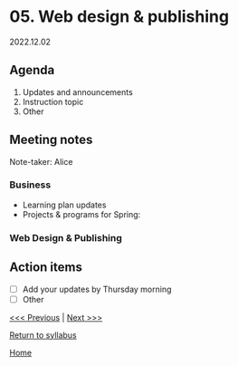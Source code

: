 # 05. Web design & publishing

2022.12.02

## Agenda

1. Updates and announcements
2. Instruction topic
3. Other

## Meeting notes

Note-taker: Alice

### Business

- Learning plan updates
- Projects & programs for Spring:

### Web Design & Publishing


## Action items
- [ ] Add your updates by Thursday morning
- [ ] Other

[<<< Previous](04-webdev.md) | [Next >>>]()

[Return to syllabus](../syllabus.md)

[Home](../README.md)
